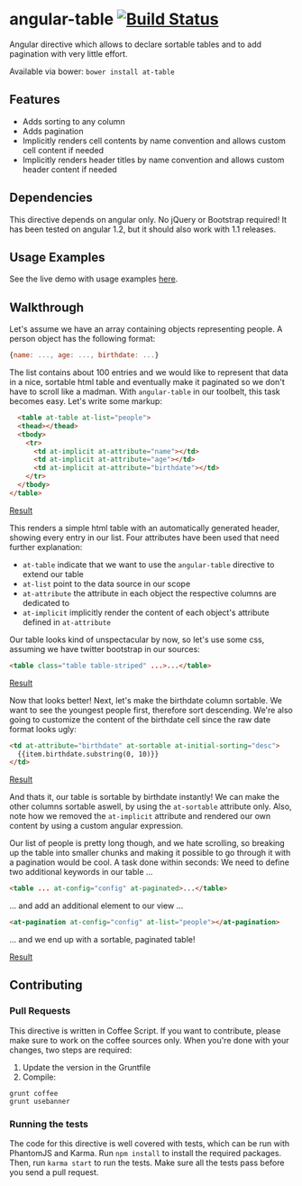 # angular-table [![Build Status](https://travis-ci.org/Igor-Lopes/angular-table.svg?branch=master)](https://travis-ci.org/Igor-Lopes/angular-table)

Angular directive which allows to declare sortable tables and to add
pagination with very little effort.

Available via bower: `bower install at-table`

## Features
  * Adds sorting to any column
  * Adds pagination
  * Implicitly renders cell contents by name convention and allows custom cell content if needed
  * Implicitly renders header titles by name convention and allows custom header content if needed

## Dependencies
This directive depends on angular only. No jQuery or Bootstrap required! It has been
tested on angular 1.2, but it should also work with 1.1 releases.

## Usage Examples
See the live demo with usage examples [here](http://samu.github.io/angular-table/examples/examples.html).

## Walkthrough
Let's assume we have an array containing objects representing people. A person object has the
following format:

```javascript
{name: ..., age: ..., birthdate: ...}
```

The list contains about 100 entries and we would like to represent that data in a nice, sortable
html table and eventually make it paginated so we don't have to scroll like a madman. With
`angular-table` in our toolbelt, this task becomes easy. Let's write some markup:

```html
  <table at-table at-list="people">
  <thead></thead>
  <tbody>
    <tr>
      <td at-implicit at-attribute="name"></td>
      <td at-implicit at-attribute="age"></td>
      <td at-implicit at-attribute="birthdate"></td>
    </tr>
  </tbody>
</table>
```
[Result](http://samu.github.io/angular-table/walkthrough/1.html)

This renders a simple html table with an automatically generated header, showing every entry in
our list. Four attributes have been used that need further explanation:

  * `at-table` indicate that we want to use the `angular-table` directive to extend
  our table
  * `at-list` point to the data source in our scope
  * `at-attribute` the attribute in each object the respective columns are dedicated to
  * `at-implicit` implicitly render the content of each object's attribute defined in `at-attribute`

Our table looks kind of unspectacular by now, so let's use some css, assuming we have twitter
bootstrap in our sources:

```html
<table class="table table-striped" ...>...</table>
```
[Result](http://samu.github.io/angular-table/walkthrough/2.html)

Now that looks better! Next, let's make the birthdate column sortable. We want to see the
youngest people first, therefore sort descending. We're also going to customize the content
of the birthdate cell since the raw date format looks ugly:

```html
<td at-attribute="birthdate" at-sortable at-initial-sorting="desc">
  {{item.birthdate.substring(0, 10)}}
</td>
```
[Result](http://samu.github.io/angular-table/walkthrough/3.html)

And thats it, our table is sortable by birthdate instantly! We can make the other columns
sortable aswell, by using the `at-sortable` attribute only. Also, note how we removed the
`at-implicit` attribute and rendered our own content by using a custom angular expression.

Our list of people is pretty long though, and we hate scrolling, so breaking up the table into
smaller chunks and making it possible to go through it with a pagination would be cool. A task
done within seconds: We need to define two additional keywords in our table ...

```html
<table ... at-config="config" at-paginated>...</table>
```

... and add an additional element to our view ...

```html
<at-pagination at-config="config" at-list="people"></at-pagination>
```

... and we end up with a sortable, paginated table!

[Result](http://samu.github.io/angular-table/walkthrough/4.html)

## Contributing
### Pull Requests
This directive is written in Coffee Script. If you want to contribute, please make sure to
work on the coffee sources only. When you're done with your changes, two steps are required:

1. Update the version in the Gruntfile
2. Compile:
```
grunt coffee
grunt usebanner
```

### Running the tests
The code for this directive is well covered with tests, which can be run with PhantomJS and
Karma. Run `npm install` to install the required packages. Then, run `karma start` to run
the tests. Make sure all the tests pass before you send a pull request.
